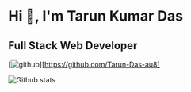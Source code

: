 # Hi 👋, I'm Tarun Kumar Das
## Full Stack Web Developer


<!--
**Tarun-Das-au8/Tarun-Das-au8** is a ✨ _special_ ✨ repository because its `README.md` (this file) appears on your GitHub profile.

- 🔭 I’m currently working on : Capstone Project
- 🌱 I’m currently learning : Advance JavaScript Concepts
- 📫 How to reach me: 
- 😄 Pronouns: ...
- ⚡ Fun fact: ...
-->
[![github](https://cloud.githubusercontent.com/assets/17016297/18839843/0e06a67a-83d2-11e6-993a-b35a182500e0.png)][https://github.com/Tarun-Das-au8]

![Github stats](https://github-readme-stats.vercel.app/api?username=Tarun-Das-au8)

